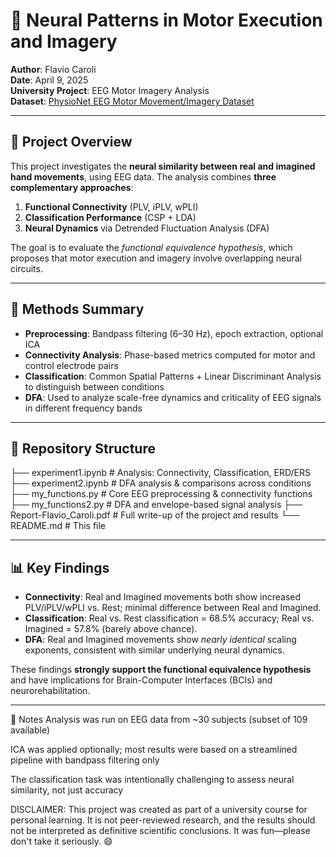 # 🧠 Neural Patterns in Motor Execution and Imagery

**Author**: Flavio Caroli  
**Date**: April 9, 2025  
**University Project**: EEG Motor Imagery Analysis  
**Dataset**: [PhysioNet EEG Motor Movement/Imagery Dataset](https://physionet.org/content/eegmmidb/1.0.0/)

---

## 🧩 Project Overview

This project investigates the **neural similarity between real and imagined hand movements**, using EEG data. The analysis combines **three complementary approaches**:

1. **Functional Connectivity** (PLV, iPLV, wPLI)  
2. **Classification Performance** (CSP + LDA)  
3. **Neural Dynamics** via Detrended Fluctuation Analysis (DFA)

The goal is to evaluate the *functional equivalence hypothesis*, which proposes that motor execution and imagery involve overlapping neural circuits.

---

## 🧪 Methods Summary

- **Preprocessing**: Bandpass filtering (6–30 Hz), epoch extraction, optional ICA  
- **Connectivity Analysis**: Phase-based metrics computed for motor and control electrode pairs  
- **Classification**: Common Spatial Patterns + Linear Discriminant Analysis to distinguish between conditions  
- **DFA**: Used to analyze scale-free dynamics and criticality of EEG signals in different frequency bands  

---

## 📁 Repository Structure
├── experiment1.ipynb # Analysis: Connectivity, Classification, ERD/ERS
├── experiment2.ipynb # DFA analysis & comparisons across conditions
├── my_functions.py # Core EEG preprocessing & connectivity functions
├── my_functions2.py # DFA and envelope-based signal analysis
├── Report-Flavio_Caroli.pdf # Full write-up of the project and results
└── README.md # This file



---

## 📊 Key Findings

- **Connectivity**: Real and Imagined movements both show increased PLV/iPLV/wPLI vs. Rest; minimal difference between Real and Imagined.  
- **Classification**: Real vs. Rest classification = 68.5% accuracy; Real vs. Imagined = 57.8% (barely above chance).  
- **DFA**: Real and Imagined movements show *nearly identical* scaling exponents, consistent with similar underlying neural dynamics.  

These findings **strongly support the functional equivalence hypothesis** and have implications for Brain-Computer Interfaces (BCIs) and neurorehabilitation.

---

📌 Notes
Analysis was run on EEG data from ~30 subjects (subset of 109 available)

ICA was applied optionally; most results were based on a streamlined pipeline with bandpass filtering only

The classification task was intentionally challenging to assess neural similarity, not just accuracy




DISCLAIMER:
This project was created as part of a university course for personal learning.
It is not peer-reviewed research, and the results should not be interpreted as definitive scientific conclusions.
It was fun—please don't take it seriously. 😄
